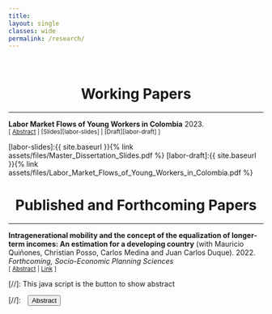 ```yaml
---
title: 
layout: single
classes: wide
permalink: /research/
---
```

<br/> 

<!-- Google Tag Manager (noscript) -->
<noscript><iframe src="https://www.googletagmanager.com/ns.html?id=GTM-PNS829G"
height="0" width="0" style="display:none;visibility:hidden"></iframe></noscript>
<!-- End Google Tag Manager (noscript) -->

# <center> Working Papers </center>
- - -

**Labor Market Flows of Young Workers in Colombia** 2023.<br/>
<small>[ <a href="#/" onclick="visib('log0')">Abstract</a> | [Slides][labor-slides] | [Draft][labor-draft] ] </small>

<div id="log0" style="display: none; text-align: justify; line-height: 1.2" ><small>
Identifying the effect of policies focused on transitions towards formality of young adult workers is important to understand the effectiveness of labor policy instruments. This research article examines how payroll tax cuts affect labor market flows of young workers in Colombia through the analysis of the First Job Act (Law 1429 of 2010), which encouraged hiring of workers under 28 years of age. I present a conceptual framework, based on the on-the-job search model of Narita (2020), to explain channels through which a payroll tax cuts affect labor transitions in developing economies. Then, I use data from the Colombian National Labor Survey (Gran Encuesta Integrada de Hogares) to assess the effect of a reduction in payroll taxes, taking advantage of the age specific eligibility cutoff (28 years of age or younger). The main result shows a positive effect of 2,8 percentage points in fostering transitions into formal employment of workers between 20 and 28 years. The effect is larger for men in the same age group and individuals with less school attainment. Finally, I present evidence of positive effects in flows between other employment states as unemployment to self-employment and out of labor force to formal employment. These results suggest that payroll tax reductions have a positive effect on the flow of young workers into formal employment.
</small><br><br/></div>

[labor-slides]:{{ site.baseurl }}{% link assets/files/Master_Dissertation_Slides.pdf %}
[labor-draft]:{{ site.baseurl }}{% link assets/files/Labor_Market_Flows_of_Young_Workers_in_Colombia.pdf %} 

# <center> Published and Forthcoming Papers </center>
- - -

**Intragenerational mobility and the concept of the equalization of longer-term incomes: An estimation for a developing country** 
(with Mauricio Quiñones, Christian Posso, Carlos Medina and Juan Carlos Duque). 2022.
*Forthcoming, Socio-Economic Planning Sciences*
<br/>
<small>[ <a href="#/" onclick="visib('hpt')">Abstract</a> | [Link][intra-link] ] </small>

<div id="hpt" style="display: none; text-align: justify; line-height: 1.2" ><small>
This paper calculates the degree of intragenerational income mobility and carries out the decomposition of the influence of observable characteristics on income mobility. Using the concept of mobility as the equalization of longer-term incomes, we quantify the class of measures called the E index using administrative records for social security contributions of formally employed young adults in Colombia between 2010 and 2018. In addition, we use the Recentered Influence Function (RIF) decomposition method to extend its application to the E index and decompose the influence of observable characteristics on our estimates. Our findings indicate Colombia's mobility is disequalizing. We also show that female mobility is even more disequalizing than male mobility. Our decomposition shows that disequalizing mobility depends on employees' type of contract, economic sector, and location.
</small><br><br/></div>

[intra-link]: https://www.sciencedirect.com/science/article/abs/pii/S0038012122002646



[//]: This java script is the button to show abstract
<script>
 function visib(id) {
  var x = document.getElementById(id);
  if (x.style.display === "block") {
    x.style.display = "none";
  } else {
    x.style.display = "block";
  }
}
</script>

[//]:&emsp;<button onclick="visib('polariz')" class="btn btn--inverse btn--small">Abstract</button>
